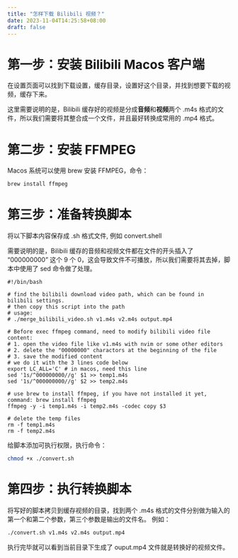 ```yaml
---
title: "怎样下载 Bilibili 视频？"
date: 2023-11-04T14:25:58+08:00
draft: false
---
```


# 第一步：安装 Bilibili Macos 客户端
在设置页面可以找到下载设置，缓存目录，设置好这个目录，并找到想要下载的视频，缓存下来。

这里需要说明的是，Bilibili 缓存好的视频是分成**音频**和**视频**两个 .m4s 格式的文件，所以我们需要将其整合成一个文件，并且最好转换成常用的 .mp4 格式。

# 第二步：安装 FFMPEG
Macos 系统可以使用 brew 安装 FFMPEG，命令：
```bash
brew install ffmpeg
```

# 第三步：准备转换脚本
将以下脚本内容保存成 .sh 格式文件, 例如 convert.shell

需要说明的是，Bilibili 缓存的音频和视频文件都在文件的开头插入了 “000000000” 这个 9 个 0，这会导致文件不可播放，所以我们需要将其去掉，脚本中使用了 sed 命令做了处理。

```shell
#!/bin/bash

# find the bilibili download video path, which can be found in bilibili settings.
# then copy this script into the path
# usage:
# ./merge_bilibili_video.sh v1.m4s v2.m4s output.mp4

# Before exec ffmpeg command, need to modify bilibili video file content:
# 1. open the video file like v1.m4s with nvim or some other editors
# 2. delete the "00000000" charactors at the beginning of the file
# 3. save the modified content
# we do it with the 3 lines code below
export LC_ALL='C' # in macos, need this line
sed '1s/^000000000//g' $1 >> temp1.m4s
sed '1s/^000000000//g' $2 >> temp2.m4s

# use brew to install ffmpeg, if you have not installed it yet, command: brew install ffmpeg
ffmpeg -y -i temp1.m4s -i temp2.m4s -codec copy $3

# delete the temp files
rm -f temp1.m4s
rm -f temp2.m4s
```

给脚本添加可执行权限，执行命令：
```bash
chmod +x ./convert.sh
```

# 第四步：执行转换脚本
将写好的脚本拷贝到缓存视频的目录，找到两个 .m4s 格式的文件分别做为输入的第一个和第二个参数，第三个参数是输出的文件名。
例如：
```bash
./convert.sh v1.m4s v2.m4s output.mp4
```
执行完毕就可以看到当前目录下生成了 ouput.mp4 文件就是转换好的视频文件。
